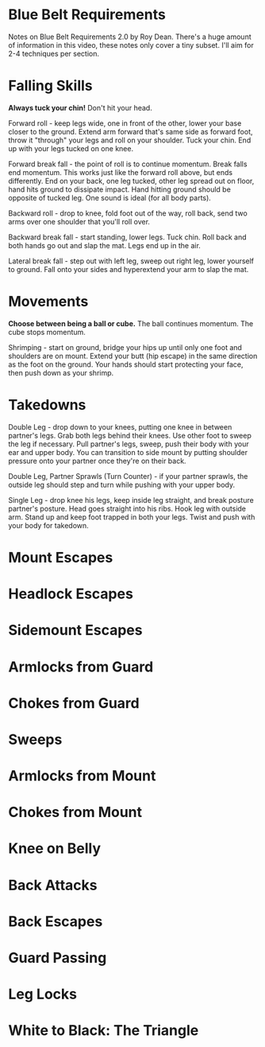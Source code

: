 # Blue Belt Requirements

Notes on Blue Belt Requirements 2.0 by Roy Dean. There's a huge amount of information in this video,
these notes only cover a tiny subset. I'll aim for 2-4 techniques per section.

# Falling Skills

**Always tuck your chin!** Don't hit your head.

Forward roll - keep legs wide, one in front of the other, lower your base closer to the ground. 
Extend arm forward that's same side as forward foot, throw it "through" your legs and roll on your
shoulder. Tuck your chin. End up with your legs tucked on one knee. 

Forward break fall - the point of roll is to continue momentum. Break falls end momentum. This works
just like the forward roll above, but ends differently. End on your back, one leg tucked, other leg
spread out on floor, hand hits ground to dissipate impact. Hand hitting ground should be opposite of
tucked leg. One sound is ideal (for all body parts).

Backward roll - drop to knee, fold foot out of the way, roll back, send two arms over one shoulder
that you'll roll over.

Backward break fall - start standing, lower legs. Tuck chin. Roll back and both hands go out and
slap the mat. Legs end up in the air.

Lateral break fall - step out with left leg, sweep out right leg, lower yourself to ground. Fall
onto your sides and hyperextend your arm to slap the mat.

# Movements

**Choose between being a ball or cube.** The ball continues momentum. The cube stops momentum.

Shrimping - start on ground, bridge your hips up until only one foot and shoulders are on mount.
Extend your butt (hip escape) in the same direction as the foot on the ground. Your hands should
start protecting your face, then push down as your shrimp.

# Takedowns

Double Leg - drop down to your knees, putting one knee in between partner's legs. Grab both legs
behind their knees. Use other foot to sweep the leg if necessary. Pull partner's legs, sweep, push
their body with your ear and upper body. You can transition to side mount by putting shoulder pressure
onto your partner once they're on their back.

Double Leg, Partner Sprawls (Turn Counter) - if your partner sprawls, the outside leg should step
and turn while pushing with your upper body.

Single Leg - drop knee his legs, keep inside leg straight, and break posture partner's posture.
Head goes straight into his ribs. Hook leg with outside arm. Stand up and keep foot trapped in both
your legs. Twist and push with your body for takedown.

# Mount Escapes

# Headlock Escapes

# Sidemount Escapes

# Armlocks from Guard

# Chokes from Guard

# Sweeps

# Armlocks from Mount

# Chokes from Mount

# Knee on Belly

# Back Attacks

# Back Escapes

# Guard Passing

# Leg Locks

# White to Black: The Triangle
